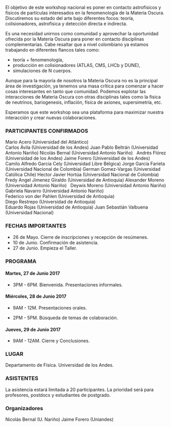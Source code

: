 
El objetivo de este workshop nacional es poner en contacto astrofísicos y físicos de partículas interesados en la fenomenología de la Materia Oscura. Discutiremos su estado del arte bajo diferentes focos: teoría, colisionadores, astrofísica y detección directa e indirecta.

Es una necesidad unirnos como comunidad y aprovechar la oportunidad ofrecida por la Materia Oscura para poner en contacto disciplinas complementarias. Cabe resaltar que a nivel colombiano ya estamos trabajando en diferentes flancos tales como:

* teoría + fenomenología,
* producción en colisionadores (ATLAS, CMS, LHCb y DUNE),
* simulaciones de N cuerpos.

Aunque para la mayoría de nosotros la Materia Oscura no es la principal área de investigación, ya tenemos una masa crítica para comenzar a hacer cosas interesantes en tanto que comunidad. Podemos explotar las interacciones de Materia Oscura con otras disciplinas tales como la física de neutrinos, bariogenesis, inflación, física de axiones, supersimetría, etc.

Esperamos que este workshop sea una plataforma para maximizar nuestra interacción y crear nuevas colaboraciones.

### PARTICIPANTES CONFIRMADOS

Mario Acero (Universidad del Atlántico)  
Carlos Ávila (Universidad de los Andes)
Juan Pablo Beltrán (Universidad Antonio Nariño)
Nicolás Bernal (Universidad Antonio Nariño)  
Andrés Flórez (Universidad de los Andes) 
Jaime Forero (Universidad de los Andes)  
Camilo Alfredo  Garcia Cely	(Universidad Libre Bélgica)
Jorge 	García Farieta (Universidad Nacional de Colombia)
German 	Gomez-Vargas (Universidad Católica Chile)
Hector Javier Hortúa (Universidad Nacional de Colombia)
Fredy Angel	Jimenez Giraldo (Universidad de Antioquia)
Alexander Moreno (Universidad Antonio Nariño)  
Deywis Moreno (Universidad Antonio Nariño)  
Gabriela Navarro (Universidad Antonio Nariño)  
Federico von der Pahlen (Universidad de Antioquia)  
Diego Restrepo (Universidad de Antioquia)  
Eduardo Rojas (Universidad de Antioquia)
Juan Sebastián Valbuena (Universidad Nacional)  


### FECHAS IMPORTANTES

- 26 de Mayo. Cierre de inscripciones y recepción de resúmenes.
- 10 de Junio. Confirmación de asistencia.
- 27 de Junio. Empieza el Taller.

### PROGRAMA

#### Martes, 27 de Junio 2017

- 3PM - 6PM. Bienvenida. Presentaciones informales.

#### Miércoles, 28 de Junio 2017

- 9AM - 12M. Presentaciones orales. 

- 2PM - 5PM. Búsqueda de temas de colaboración.

#### Jueves, 29 de Junio 2017

- 9AM - 12AM. Cierre y Conclusiones.

### LUGAR 

Departamento de Física. Universidad de los Andes. 

### ASISTENTES

La asistencia estará limitada a 20 participantes.
La prioridad será para profesores, postdocs y estudiantes de postgrado.

### Organizadores

Nicolás Bernal (U. Nariño)
Jaime Forero (Uniandes)



